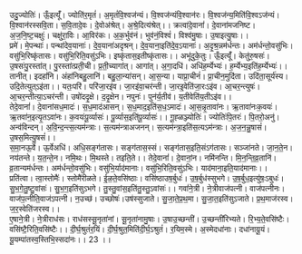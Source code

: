 

  
उदु॒ज्योतिः॑। ऊँ॒इत्यूँ॑। ज्योति॑र॒मृतं॑। अ॒मृतं॑वि॒श्वज॑न्यं। वि॒श्वज॑न्यंवि॒श्वान॑रः। वि॒श्वज॑न्य॒मिति॑वि॒श्वऽज॑न्यं। वि॒श्वान॑रस्सवि॒ता। स॒वि॒तादे॒वः। दे॒वोअ॑श्रेत्। अ॒श्रे॒दित्य॑श्रेत्।। क्रत्वा॑दे॒वानां॑। दे॒वाना॑मजनिष्ट। अ॒ज॒नि॒ष्ट॒चक्षुः॑। चक्षु॑रा॒विः। आ॒विर॑कः। अ॒क॒र्भुव॑नं। भुव॑नं॒विश्वं॑। विश्व॑मु॒षाः। उ॒षाइत्यु॒षाः।।  
प्रमे॑। मे॒पन्थाः॑। पन्था॑देव॒यानाः॑। दे॒व॒याना॑अदृश्रन्। दे॒व॒याना॒इति॑दे॒व॒ऽयानाः॑। अ॒दृ॒श्र॒न्नम॑र्धन्तः। अम॑र्धन्तो॒वसु॑भिः। वसु॑भि॒रिष्कृ॑तासः। वसु॑भि॒रिति॒वसु॑ऽभिः। इष्कृ॑तास॒इतीष्कृ॑तासः।। अभू॑दुके॒तुः। ऊँ॒इत्यूँ॑। केतु॑रु॒षसः॑। उ॒षसः॑पु॒रस्ता॑त्। पु॒रस्ता॑त्प्रती॒ची। प्र॒ती॒च्यागा॑त्। आगा॑त्। अ॒गा॒दधि॑। अधि॑ह॒र्म्येभ्यः॑। ह॒र्म्येभ्य॒इति॑ह॒र्म्येभ्यः॑।।  
तानीत्। इदहां॑नि। अंहा॑निबहु॒लानि॑। बहु॒ला॒न्या॑सन्। आ॒स॒न्या। याप्रा॒चीनं॑। प्रा॒चीन॒मुदि॑ता। उदि॑ता॒सूर्य॑स्य। उदि॒तेत्युत्ऽइ॑ता।। यतः॒परि॑। परि॑जा॒रइ॑व। जा॒रइ॑वा॒चर॑न्ती। जा॒रइ॒वेति॑जा॒रःऽइ॑व। आ॒चर॒न्त्युषः॑। आ॒चर॒न्तीत्या॒ऽचर॑न्ती। उषो॑ददृ॒क्षे। द॒दृ॒क्षेन। नपुनः॑। पुन॑र्य॒तीव॑। य॒तीवेति॑य॒तीऽइ॑व।।  
तेदे॒वानां॑। दे॒वानांसध॒मादः॑। स॒ध॒माद॑आसन्। स॒ध॒माद॒इति॑स॒ध॒ऽमादः॑। आ॒स॒न्नृ॒तावा॑नः। ऋ॒तावा॑नःक॒वयः॑। ऋ॒तवा॑न॒इत्यृ॒तऽवा॑नः। क॒वयः॑पू॒र्व्यासः॑। पू॒र्व्यास॒इति॑पू॒र्व्यासः॑।। गू॒ह्ळञ्ज्योतिः॑। ज्योतिः॑पि॒तरः॑। पि॒तरो॒अनु॑। अन्व॑विन्दन्। अ॒वि॒न्द॒न्त्स॒त्यम॑न्त्राः। स॒त्यम॑न्त्राअजनन्। स॒त्यम॑न्त्रा॒इति॑स॒त्यऽम॑न्त्राः। अ॒ज॒न॒न्नु॒षासं॑। उ॒षस॒मित्यु॒षसं॑।।  
स॒मा॒नऊ॒र्वे। ऊ॒र्वेअधि॑। अधि॒सङ्ग॑तासः। सङ्ग॑तास॒स्सं। सङ्ग॑तास॒इति॒संऽग॑तासः। सञ्जा॑नते। जा॒न॒ते॒न। नय॑तन्ते। य॒त॒न्ते॒न। नमि॒थः। मि॒थस्ते। तइति॒ते।। तेदे॒वानां॑। दे॒वानां॒न। नमि॑नन्ति। मि॒न॒न्ति॒व्र॒तानि॑। व्र॒तान्यम॑र्धन्तः। अम॑र्धन्तो॒वसु॑भिः। वसु॑भि॒र्याद॑मानाः। वसु॑भि॒रिति॒वसु॑ऽभिः। याद॑माना॒इति॒याद॑मानाः।।  
प्रति॑त्वा। त्वा॒स्तोमैः॑। स्तोमै॑रीळते। ई॒ळ॒ते॒वसि॑ष्ठाः। वसि॑ष्ठाउष॒र्बुधः॑। उ॒ष॒र्बुध॑स्सुभगे। उ॒ष॒र्बुध॒इत्यु॑षः॒ऽबुधः॑। सु॒भ॒गे॒तु॒ष्टु॒वांसः॑। सु॒भ॒ग॒इति॑सुऽभगे। तु॒स्तु॒वांस॒इति॑तु॒स्तु॒ऽवांसः॑।। गवां॑ने॒त्री। ने॒त्रीवाज॑पत्नी। वाज॑पत्नीनः। वाज॑प॒त्नीति॒वाज॑ऽपत्नी। न॒उच्छ॑। उच्छोषः॑।उष॑स्सुजाते। सु॒जा॒ते॒प्र॒थ॒मा। सु॒जा॒त॒इति॑सुऽजाते। प्र॒थ॒माज॑रस्व। ज॒र॒स्वेति॑जरस्व।।  
ए॒षाने॒त्री। ने॒त्रीराध॑सः। राध॑सस्सू॒नृता॑नां। सू॒नृता॑नामु॒षाः। उ॒षाउ॒च्छन्ती॑। उ॒च्छन्ती॑रिभ्यते। रि॒भ्य॒ते॒वसि॑ष्टैः। वसि॑ष्टै॒रिति॒वसि॑ष्टैः।। दी॒र्घ॒श्रुतं॑र॒यिं। दी॒र्घ॒श्रुत॒मिति॑दी॒र्घ॒ऽश्रुतं॑। र॒यिम॒स्मे। अ॒स्मेदधा॑नाः। दधा॑नायू॒यं। यू॒यम्पा॑तस्व॒स्तिभि॒स्सदा॑नः।। 23 ।।  

